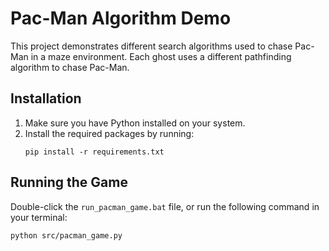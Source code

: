# Pac-Man Algorithm Demo

This project demonstrates different search algorithms used to chase Pac-Man in a maze environment. Each ghost uses a different pathfinding algorithm to chase Pac-Man.

## Installation

1. Make sure you have Python installed on your system.
2. Install the required packages by running:
   ```
   pip install -r requirements.txt
   ```

## Running the Game

Double-click the `run_pacman_game.bat` file, or run the following command in your terminal:

```
python src/pacman_game.py
```
